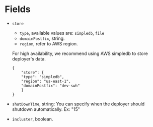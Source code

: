 # Fields

* `store`
    * `type`, available values are: `simpledb`, `file`
    * `domainPostfix`, string.
    * `region`, refer to AWS region.

    For high availability, we recommend using AWS simpledb to store deployer's data.
    ```{json}
    {
        "store": {
        "type": "simpledb",
        "region": "us-east-1",
        "domainPostfix": "dev-swh"
        }
    }
    ```
* `shutDownTime`, string: You can specify when the deployer should shutdown automatically. Ex: "15"

* `incluster`, boolean.
